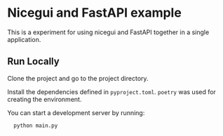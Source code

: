 
# Nicegui and FastAPI example

This is a experiment for using nicegui and FastAPI together in a single application.

## Run Locally

Clone the project and go to the project directory.

Install the dependencies defined in `pyproject.toml`. `poetry` was used for creating the environment.

You can start a development server by running:

```bash
  python main.py
```

